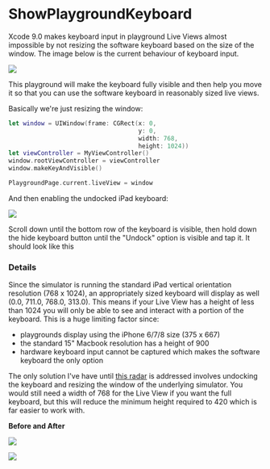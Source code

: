 # ShowPlaygroundKeyboard

Xcode 9.0 makes keyboard input in playground Live Views almost impossible by not resizing the software keyboard based on the size of the window. The image below is the current behaviour of keyboard input.

![](https://psobko.github.io/images/pg_keyboard_default.png)

This playground will make the keyboard fully visible and then help you move it so that you can use the software keyboard in reasonably sized live views.


Basically we're just resizing the window:

```swift
let window = UIWindow(frame: CGRect(x: 0,
                                    y: 0,
                                    width: 768,
                                    height: 1024))
let viewController = MyViewController()
window.rootViewController = viewController
window.makeKeyAndVisible()

PlaygroundPage.current.liveView = window
```
And then enabling the undocked iPad keyboard:

![](https://psobko.github.io/images/pg_keyboard_undock.png)

Scroll down until the bottom row of the keyboard is visible, then hold down the hide keyboard button until the "Undock" option is visible and tap it. It should look like this

### Details

Since the simulator is running the standard iPad vertical orientation resolution (768 x 1024), an appropriately sized keyboard will display as well (0.0, 711.0, 768.0, 313.0). This means if your Live View has a height of less than 1024 you will only be able to see and interact with a portion of the keyboard. This is a huge limiting factor since:

* playgrounds display using the iPhone 6/7/8 size (375 x 667)
* the standard 15" Macbook resolution has a height of 900 
* hardware keyboard input cannot be captured which makes the software keyboard the only option

The only solution I've have until [this radar](http://www.openradar.me/33917909) is addressed involves undocking the keyboard and resizing the window of the underlying simulator. You would still need a width of 768 for the Live View if you want the full keyboard, but this will reduce the minimum height required to 420 which is far easier to work with.

**Before and After**

![](https://psobko.github.io/images/pg_keyboard_full.png)

![](https://psobko.github.io/images/pg_keyboard_undocked.png)



